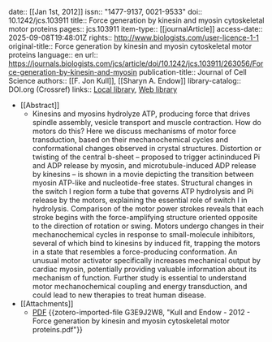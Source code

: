 date:: [[Jan 1st, 2012]]
issn:: "1477-9137, 0021-9533"
doi:: 10.1242/jcs.103911
title:: Force generation by kinesin and myosin cytoskeletal motor proteins
pages:: jcs.103911
item-type:: [[journalArticle]]
access-date:: 2025-09-08T19:48:01Z
rights:: http://www.biologists.com/user-licence-1-1
original-title:: Force generation by kinesin and myosin cytoskeletal motor proteins
language:: en
url:: https://journals.biologists.com/jcs/article/doi/10.1242/jcs.103911/263056/Force-generation-by-kinesin-and-myosin
publication-title:: Journal of Cell Science
authors:: [[F. Jon Kull]], [[Sharyn A. Endow]]
library-catalog:: DOI.org (Crossref)
links:: [Local library](zotero://select/library/items/5YUIKCG4), [Web library](https://www.zotero.org/users/6106196/items/5YUIKCG4)

- [[Abstract]]
	- Kinesins and myosins hydrolyze ATP, producing force that drives spindle assembly, vesicle transport and muscle contraction. How do motors do this? Here we discuss mechanisms of motor force transduction, based on their mechanochemical cycles and conformational changes observed in crystal structures. Distortion or twisting of the central b-sheet – proposed to trigger actininduced Pi and ADP release by myosin, and microtubule-induced ADP release by kinesins – is shown in a movie depicting the transition between myosin ATP-like and nucleotide-free states. Structural changes in the switch I region form a tube that governs ATP hydrolysis and Pi release by the motors, explaining the essential role of switch I in hydrolysis. Comparison of the motor power strokes reveals that each stroke begins with the force-amplifying structure oriented opposite to the direction of rotation or swing. Motors undergo changes in their mechanochemical cycles in response to small-molecule inhibitors, several of which bind to kinesins by induced fit, trapping the motors in a state that resembles a force-producing conformation. An unusual motor activator specifically increases mechanical output by cardiac myosin, potentially providing valuable information about its mechanism of function. Further study is essential to understand motor mechanochemical coupling and energy transduction, and could lead to new therapies to treat human disease.
- [[Attachments]]
	- [PDF](zotero://select/library/items/G3E9J2W8) {{zotero-imported-file G3E9J2W8, "Kull and Endow - 2012 - Force generation by kinesin and myosin cytoskeletal motor proteins.pdf"}}